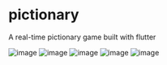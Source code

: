 # pictionary

A real-time pictionary game built with flutter


![image](https://user-images.githubusercontent.com/15166480/134830183-a7cff575-bce1-44e0-920c-bdc23a497cb3.png) ![image](https://user-images.githubusercontent.com/15166480/134830192-31ce9687-b64d-41b7-8d42-39a0fd230b75.png) ![image](https://user-images.githubusercontent.com/15166480/134830204-3e990bf6-55a9-46ba-a227-4a3fff22b924.png) ![image](https://user-images.githubusercontent.com/15166480/134830218-1e51d404-1405-4757-9dc2-c35970ea6b89.png) ![image](https://user-images.githubusercontent.com/15166480/134830224-b4cc9e8b-1376-408b-afea-7c486d8fb653.png)
